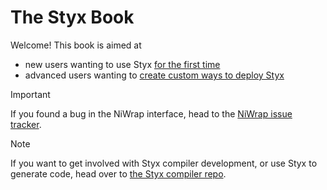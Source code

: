 # The Styx Book

Welcome! This book is aimed at

- new users wanting to use Styx [for the first time](./getting_started/)
- advanced users wanting to [create custom ways to deploy Styx](./advanced_concepts/)

> [!IMPORTANT]  
> If you found a bug in the NiWrap interface, head to the [NiWrap issue tracker](https://github.com/styx-api/niwrap/issues).

> [!NOTE]  
> If you want to get involved with Styx compiler development, or use Styx to generate code, head over to [the Styx compiler repo](https://github.com/styx-api/styx).
